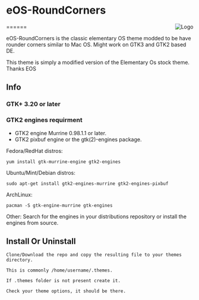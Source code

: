 # eOS-RoundCorners
<img src="https://cdn-images-1.medium.com/max/1200/1*AWl7NzaMXi06f1-c_IVYdA.png" alt="Logo" align="right" />
======

eOS-RoundCorners is the classic elementary OS theme modded to be have rounder corners similar to Mac OS.
Might work on GTK3 and GTK2 based DE.


This theme is simply a modified version of the Elementary Os stock theme. Thanks EOS

## Info

### GTK+ 3.20 or later

### GTK2 engines requirment
- GTK2 engine Murrine 0.98.1.1 or later.
- GTK2 pixbuf engine or the gtk(2)-engines package.

Fedora/RedHat distros:

    yum install gtk-murrine-engine gtk2-engines

Ubuntu/Mint/Debian distros:

    sudo apt-get install gtk2-engines-murrine gtk2-engines-pixbuf

ArchLinux:

    pacman -S gtk-engine-murrine gtk-engines

Other:
Search for the engines in your distributions repository or install the engines from source.
## Install Or Uninstall


    Clone/Download the repo and copy the resulting file to your themes directory.
    
    This is commonly /home/username/.themes.
    
    If .themes folder is not present create it.
    
    Check your theme options, it should be there.

